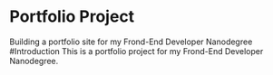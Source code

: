 # Portfolio Project
Building a portfolio site for my Frond-End Developer Nanodegree
#Introduction
This is a portfolio project for my Frond-End Developer Nanodegree.
